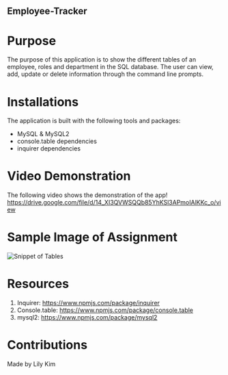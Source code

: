 ## Employee-Tracker

# Purpose 
The purpose of this application is to show the different tables of an employee, roles and department in the SQL database. 
The user can view, add, update or delete information through the command line prompts. 

# Installations
The application is built with the following tools and packages: 
- MySQL & MySQL2 
- console.table dependencies 
- inquirer dependencies 
# Video Demonstration 
The following video shows the demonstration of the app! 
https://drive.google.com/file/d/14_XI3QVWSQQb85YhKSl3APmoIAlKKc_o/view
# Sample Image of Assignment 
![Snippet of Tables](https://user-images.githubusercontent.com/78708872/118426626-8e627200-b699-11eb-98d4-c369b3bcd1f6.PNG)

# Resources 
1. Inquirer: https://www.npmjs.com/package/inquirer
2. Console.table: https://www.npmjs.com/package/console.table
3. mysql2: https://www.npmjs.com/package/mysql2


# Contributions 
Made by Lily Kim 

